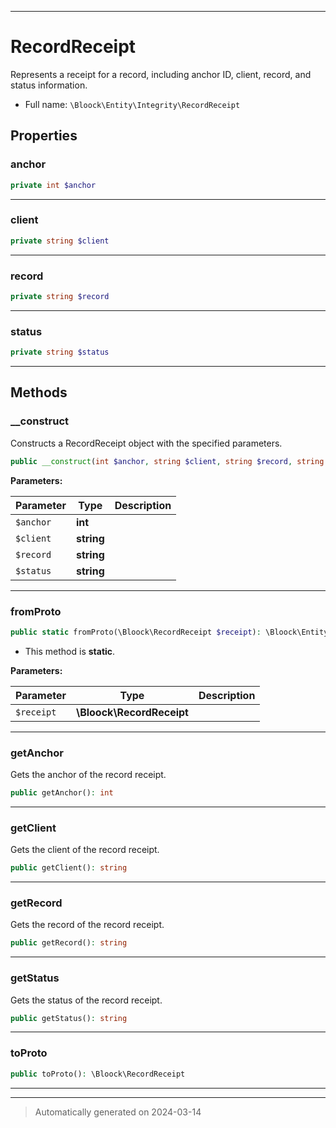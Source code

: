 ***

# RecordReceipt

Represents a receipt for a record, including anchor ID, client, record, and status information.



* Full name: `\Bloock\Entity\Integrity\RecordReceipt`



## Properties


### anchor



```php
private int $anchor
```






***

### client



```php
private string $client
```






***

### record



```php
private string $record
```






***

### status



```php
private string $status
```






***

## Methods


### __construct

Constructs a RecordReceipt object with the specified parameters.

```php
public __construct(int $anchor, string $client, string $record, string $status): mixed
```








**Parameters:**

| Parameter | Type | Description |
|-----------|------|-------------|
| `$anchor` | **int** |  |
| `$client` | **string** |  |
| `$record` | **string** |  |
| `$status` | **string** |  |





***

### fromProto



```php
public static fromProto(\Bloock\RecordReceipt $receipt): \Bloock\Entity\Integrity\RecordReceipt
```



* This method is **static**.




**Parameters:**

| Parameter | Type | Description |
|-----------|------|-------------|
| `$receipt` | **\Bloock\RecordReceipt** |  |





***

### getAnchor

Gets the anchor of the record receipt.

```php
public getAnchor(): int
```












***

### getClient

Gets the client of the record receipt.

```php
public getClient(): string
```












***

### getRecord

Gets the record of the record receipt.

```php
public getRecord(): string
```












***

### getStatus

Gets the status of the record receipt.

```php
public getStatus(): string
```












***

### toProto



```php
public toProto(): \Bloock\RecordReceipt
```












***


***
> Automatically generated on 2024-03-14
